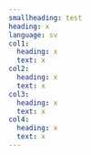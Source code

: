 ```yaml
---
smallheading: test
heading: x
language: sv
col1:
  heading: x
  text: x
col2:
  heading: x
  text: x
col3:
  heading: x
  text: x
col4:
  heading: x
  text: x
---
```


